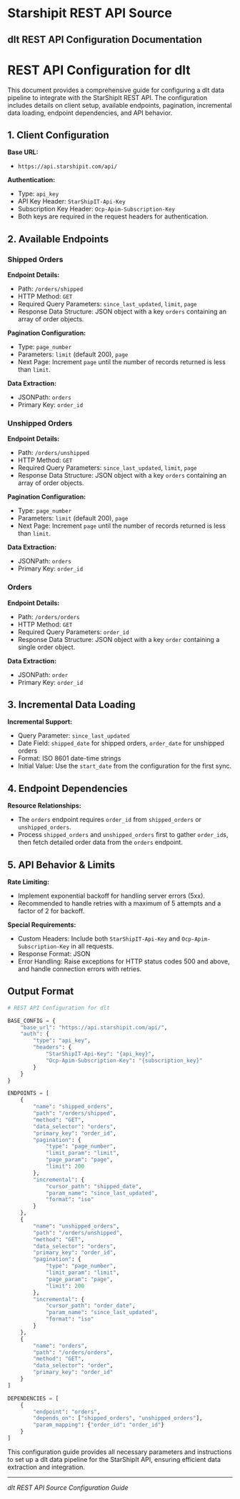 # Starshipit REST API Source

## dlt REST API Configuration Documentation

# REST API Configuration for dlt

This document provides a comprehensive guide for configuring a dlt data pipeline to integrate with the StarShipIt REST API. The configuration includes details on client setup, available endpoints, pagination, incremental data loading, endpoint dependencies, and API behavior.

## 1. Client Configuration

**Base URL:**
- `https://api.starshipit.com/api/`

**Authentication:**
- Type: `api_key`
- API Key Header: `StarShipIT-Api-Key`
- Subscription Key Header: `Ocp-Apim-Subscription-Key`
- Both keys are required in the request headers for authentication.

## 2. Available Endpoints

### Shipped Orders

**Endpoint Details:**
- Path: `/orders/shipped`
- HTTP Method: `GET`
- Required Query Parameters: `since_last_updated`, `limit`, `page`
- Response Data Structure: JSON object with a key `orders` containing an array of order objects.

**Pagination Configuration:**
- Type: `page_number`
- Parameters: `limit` (default 200), `page`
- Next Page: Increment `page` until the number of records returned is less than `limit`.

**Data Extraction:**
- JSONPath: `orders`
- Primary Key: `order_id`

### Unshipped Orders

**Endpoint Details:**
- Path: `/orders/unshipped`
- HTTP Method: `GET`
- Required Query Parameters: `since_last_updated`, `limit`, `page`
- Response Data Structure: JSON object with a key `orders` containing an array of order objects.

**Pagination Configuration:**
- Type: `page_number`
- Parameters: `limit` (default 200), `page`
- Next Page: Increment `page` until the number of records returned is less than `limit`.

**Data Extraction:**
- JSONPath: `orders`
- Primary Key: `order_id`

### Orders

**Endpoint Details:**
- Path: `/orders/orders`
- HTTP Method: `GET`
- Required Query Parameters: `order_id`
- Response Data Structure: JSON object with a key `order` containing a single order object.

**Data Extraction:**
- JSONPath: `order`
- Primary Key: `order_id`

## 3. Incremental Data Loading

**Incremental Support:**
- Query Parameter: `since_last_updated`
- Date Field: `shipped_date` for shipped orders, `order_date` for unshipped orders
- Format: ISO 8601 date-time strings
- Initial Value: Use the `start_date` from the configuration for the first sync.

## 4. Endpoint Dependencies

**Resource Relationships:**
- The `orders` endpoint requires `order_id` from `shipped_orders` or `unshipped_orders`.
- Process `shipped_orders` and `unshipped_orders` first to gather `order_id`s, then fetch detailed order data from the `orders` endpoint.

## 5. API Behavior & Limits

**Rate Limiting:**
- Implement exponential backoff for handling server errors (5xx).
- Recommended to handle retries with a maximum of 5 attempts and a factor of 2 for backoff.

**Special Requirements:**
- Custom Headers: Include both `StarShipIT-Api-Key` and `Ocp-Apim-Subscription-Key` in all requests.
- Response Format: JSON
- Error Handling: Raise exceptions for HTTP status codes 500 and above, and handle connection errors with retries.

## Output Format

```python
# REST API Configuration for dlt

BASE_CONFIG = {
    "base_url": "https://api.starshipit.com/api/",
    "auth": {
        "type": "api_key",
        "headers": {
            "StarShipIT-Api-Key": "{api_key}",
            "Ocp-Apim-Subscription-Key": "{subscription_key}"
        }
    }
}

ENDPOINTS = [
    {
        "name": "shipped_orders",
        "path": "/orders/shipped",
        "method": "GET",
        "data_selector": "orders",
        "primary_key": "order_id",
        "pagination": {
            "type": "page_number",
            "limit_param": "limit",
            "page_param": "page",
            "limit": 200
        },
        "incremental": {
            "cursor_path": "shipped_date",
            "param_name": "since_last_updated",
            "format": "iso"
        }
    },
    {
        "name": "unshipped_orders",
        "path": "/orders/unshipped",
        "method": "GET",
        "data_selector": "orders",
        "primary_key": "order_id",
        "pagination": {
            "type": "page_number",
            "limit_param": "limit",
            "page_param": "page",
            "limit": 200
        },
        "incremental": {
            "cursor_path": "order_date",
            "param_name": "since_last_updated",
            "format": "iso"
        }
    },
    {
        "name": "orders",
        "path": "/orders/orders",
        "method": "GET",
        "data_selector": "order",
        "primary_key": "order_id"
    }
]

DEPENDENCIES = [
    {
        "endpoint": "orders",
        "depends_on": ["shipped_orders", "unshipped_orders"],
        "param_mapping": {"order_id": "order_id"}
    }
]
```

This configuration guide provides all necessary parameters and instructions to set up a dlt data pipeline for the StarShipIt API, ensuring efficient data extraction and integration.

---
*dlt REST API Source Configuration Guide*